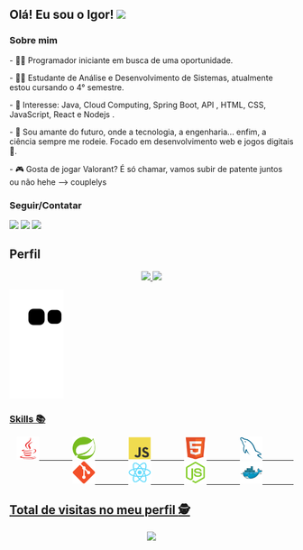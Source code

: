 ## Olá! Eu sou o Igor! <img src="https://raw.githubusercontent.com/iampavangandhi/iampavangandhi/master/gifs/Hi.gif" width="30px"></h2>

### Sobre mim
<div style="display: inline_block"  >
<p> - 👨‍💻 Programador iniciante em busca de uma oportunidade. </p>
<p> - 👨‍🎓 Estudante de Análise e Desenvolvimento de Sistemas, atualmente estou cursando o 4° semestre. </p>
<p> - 🎯 Interesse: Java, Cloud Computing, Spring Boot, API , HTML, CSS, JavaScript, React e Nodejs . </p>
<p> - 🚀 Sou amante do futuro, onde a tecnologia, a engenharia... enfim, a ciência sempre me rodeie. Focado em desenvolvimento web e jogos digitais 👾.  </p>
<p> - 🎮 Gosta de jogar Valorant? É só chamar, vamos subir de patente juntos ou não hehe --> couplelys</p>
</div>

### Seguir/Contatar   
  <a href="https://instagram.com/muniz.igor__" target="_blank"><img src="https://img.shields.io/badge/-Instagram-%23E4405F?style=for-the-badge&logo=instagram&logoColor=white" target="_blank"></a>
  <a href = "mailto: muniz.igor.tec@gmail.com"><img src="https://img.shields.io/badge/-Gmail-%23333?style=for-the-badge&logo=gmail&logoColor=white" target="_blank"></a>
  <a href="https://www.linkedin.com/in/igor-muniz-6a9975202/" target="_blank"><img src="https://img.shields.io/badge/-LinkedIn-%230077B5?style=for-the-badge&logo=linkedin&logoColor=white" target="_blank"></a> 

## Perfil
<div align="center">
  <a href="https://www.linkedin.com/in/igor-muniz-6a9975202/">
  <img height="180em" src="https://github-readme-stats.vercel.app/api?username=Muniz098&show_icons=true&theme=github_dark&include_all_commits=true&count_private=true"/>
  <img height="180em" src="https://github-readme-stats.vercel.app/api/top-langs/?username=Muniz098&layout=compact&langs_count=7&theme=github_dark"/>
</div>
  
  ![Snake animation](https://github.com/Muniz098/Muniz098/blob/output/github-contribution-grid-snake.svg)
  
### Skills 📚 
  
  <div align="right">    
    <img height="40" src="https://raw.githubusercontent.com/devicons/devicon/master/icons/java/java-plain.svg">
    &nbsp;&nbsp;&nbsp;&nbsp;&nbsp;&nbsp;&nbsp;&nbsp;&nbsp;&nbsp;&nbsp;&nbsp;&nbsp;
    <img height="40" src="https://raw.githubusercontent.com/devicons/devicon/master/icons/spring/spring-original.svg">
    &nbsp;&nbsp;&nbsp;&nbsp;&nbsp;&nbsp;&nbsp;&nbsp;&nbsp;&nbsp;&nbsp;&nbsp;&nbsp;
    <img height="40" src="https://raw.githubusercontent.com/devicons/devicon/master/icons/javascript/javascript-original.svg">
    &nbsp;&nbsp;&nbsp;&nbsp;&nbsp;&nbsp;&nbsp;&nbsp;&nbsp;&nbsp;&nbsp;&nbsp;&nbsp;
    <img height="40" src="https://raw.githubusercontent.com/devicons/devicon/master/icons/html5/html5-original.svg">
    &nbsp;&nbsp;&nbsp;&nbsp;&nbsp;&nbsp;&nbsp;&nbsp;&nbsp;&nbsp;&nbsp;&nbsp;&nbsp;
    <img height="40" src="https://raw.githubusercontent.com/devicons/devicon/master/icons/mysql/mysql-original.svg">
     &nbsp;&nbsp;&nbsp;&nbsp;&nbsp;&nbsp;&nbsp;&nbsp;&nbsp;&nbsp;&nbsp;&nbsp;&nbsp;
    <img height="40" src="https://raw.githubusercontent.com/devicons/devicon/master/icons/git/git-original.svg">
    &nbsp;&nbsp;&nbsp;&nbsp;&nbsp;&nbsp;&nbsp;&nbsp;&nbsp;&nbsp;&nbsp;&nbsp;&nbsp;
    <img height="40" src="https://raw.githubusercontent.com/devicons/devicon/master/icons/react/react-original.svg">
    &nbsp;&nbsp;&nbsp;&nbsp;&nbsp;&nbsp;&nbsp;&nbsp;&nbsp;&nbsp;&nbsp;&nbsp;&nbsp;
    <img height="40" src="https://raw.githubusercontent.com/devicons/devicon/master/icons/nodejs/nodejs-original.svg">
    &nbsp;&nbsp;&nbsp;&nbsp;&nbsp;&nbsp;&nbsp;&nbsp;&nbsp;&nbsp;&nbsp;&nbsp;&nbsp;
    <img height="40" src="https://raw.githubusercontent.com/devicons/devicon/master/icons/docker/docker-original.svg">
    &nbsp;&nbsp;&nbsp;&nbsp;&nbsp;&nbsp;&nbsp;&nbsp;&nbsp;&nbsp;&nbsp;&nbsp;&nbsp;
   
</div>

<p align="center"> 

 ## Total de visitas no meu perfil :detective: <br>
 <p align="center"> 
   <img alingn="center" src="https://profile-counter.glitch.me/Muniz098/count.svg" />
 </p>

</p>

